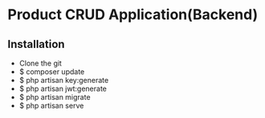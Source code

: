# Product CRUD Application(Backend)
## Installation

- Clone the git
- $ composer update
- $ php artisan key:generate
- $ php artisan jwt:generate
- $ php artisan migrate
- $ php artisan serve
